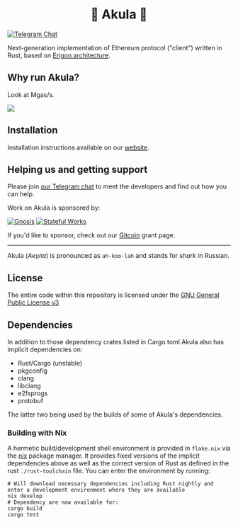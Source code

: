 # <h1 align="center"> 🦈 Akula 🦈 </h1>
[![Telegram Chat](https://img.shields.io/endpoint?color=neon&style=flat-square&url=https%3A%2F%2Ftg.sumanjay.workers.dev%2Fakula_bft)](https://t.me/akula_bft)

Next-generation implementation of Ethereum protocol ("client") written in Rust, based on [Erigon architecture](https://github.com/ledgerwatch/interfaces).

## Why run Akula?

Look at Mgas/s.

![](./src/res/readme-screenshot.png)


## Installation

Installation instructions available on our [website](https://akula.app/installation.html).

## Helping us and getting support

Please join [our Telegram chat](https://t.me/akula_bft) to meet the developers and find out how you can help.

Work on Akula is sponsored by:

[<img src="https://avatars.githubusercontent.com/u/24954468?s=75" alt="Gnosis">](https://gnosis.io/) [<img src="https://avatars.githubusercontent.com/u/80278162?s=75" alt="Stateful Works">](https://stateful.mirror.xyz/a151ee1decb2028a8bb48277f6928c6f38319c32601dc1da1ee82acfcad2e525)

If you'd like to sponsor, check out our [Gitcoin](https://gitcoin.co/grants/5933/akula) grant page.

---
Akula (_Акула_) is pronounced as `ah-koo-lah` and stands for _shark_ in Russian.

## License
The entire code within this repository is licensed under the [GNU General Public License v3](LICENSE)

## Dependencies

In addition to those dependency crates listed in Cargo.toml Akula also has implicit dependencies on:

- Rust/Cargo (unstable)
- pkgconfig
- clang
- libclang
- e2fsprogs
- protobuf

The latter two being used by the builds of some of Akula's dependencies.

### Building with Nix

A hermetic build/development shell environment is provided in `flake.nix` via the [nix](https://nixos.org/) package manager. It provides fixed versions of the implicit dependencies above as well as the correct version of Rust as defined in the rust `./rust-toolchain` file. You can enter the environment by running:

```shell
# Will download necessary dependencies including Rust nightly and enter a development environment where they are available
nix develop
# Dependency are now available for:
cargo build
cargo test
```
